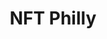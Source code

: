 ---
guid: "02E441A9-F17A-4EC8-8045-3486EBC08A6E"
title: "NFT Philly"
description: "Get a glimpse of the NFT scene in Philly with special guest Barman of NFT Philly. Join the discussion as we explore the perspectives, initiatives, and events of the NFT community in Philadelphia. And don't forget about music NFTs!"
pubDate: "Wed, 09 Nov 2022 18:00:00 -0500"
itunes-explicit: false
itunes-episode: 49
itunes-episodeType: Full

# More info
youtube-full: https://youtu.be/0RruHcD4Sck
discussion: https://twitter.com/fulldecent/status/1590131731323293697

# Timeline
timeline:
  - seconds: 0
    title: Intro
  - seconds: 42
    title: What is NFT Philly?
  - seconds: 187
    title: What are the demographics?
  - seconds: 426
    title: He is ride to death
  - seconds: 466
    title: Is NFT+art the new sex+drugs+rock and roll?
  - seconds: 574
    title: How do music NFTs work?
  - seconds: 634
    title: NFT music royalties


# File information
enclosure-url: "GET THIS EPISODE DATE AND NUMBER"
enclosure-length: NEED_FINAL_FILE_WITH_METADATA_FOR_THIS
enclosure-type: "audio/x-m4a"
itunes-duration: NEED_FINAL_FILE_WITH_METADATA_FOR_THIS
---